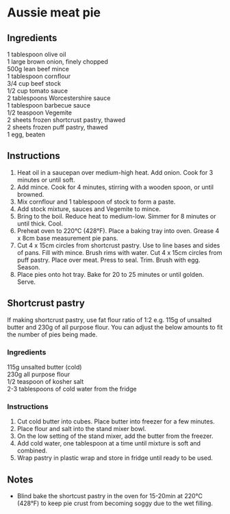 # Aussie meat pie

## Ingredients
1 tablespoon olive oil  
1 large brown onion, finely chopped  
500g lean beef mince  
1 tablespoon cornflour  
3/4 cup beef stock  
1/2 cup tomato sauce  
2 tablespoons Worcestershire sauce  
1 tablespoon barbecue sauce  
1/2 teaspoon Vegemite  
2 sheets frozen shortcrust pastry, thawed  
2 sheets frozen puff pastry, thawed  
1 egg, beaten  

## Instructions
1. Heat oil in a saucepan over medium-high heat. Add onion. Cook for 3 minutes or until soft. 
1. Add mince. Cook for 4 minutes, stirring with a wooden spoon, or until browned.
1. Mix cornflour and 1 tablespoon of stock to form a paste. 
1. Add stock mixture, sauces and Vegemite to mince. 
1. Bring to the boil. Reduce heat to medium-low. Simmer for 8 minutes or until thick. Cool.
1. Preheat oven to 220°C (428°F). Place a baking tray into oven. Grease 4 x 8cm base measurement pie pans.
1. Cut 4 x 15cm circles from shortcrust pastry. Use to line bases and sides of pans. Fill with mince. Brush rims with water. Cut 4 x 15cm circles from puff pastry. Place over meat. Press to seal. Trim. Brush with egg. Season.
1. Place pies onto hot tray. Bake for 20 to 25 minutes or until golden. Serve.

## Shortcrust pastry
If making shortcrust pastry, use fat flour ratio of 1:2 e.g. 115g of unsalted butter and 230g of all purpose flour. You can adjust the below amounts to fit the number of pies being made.
 
### Ingredients
115g unsalted butter (cold)  
230g all purpose flour  
1/2 teaspoon of kosher salt  
2-3 tablespoons of cold water from the fridge  

### Instructions
1. Cut cold butter into cubes. Place butter into freezer for a few minutes.
1. Place flour and salt into the stand mixer bowl.
1. On the low setting of the stand mixer, add the butter from the freezer.
1. Add cold water, one tablespoon at a time until mixture is soft and combined.
1. Wrap pastry in plastic wrap and store in fridge until ready to be used.

## Notes
* Blind bake the shortcust pastry in the oven for 15-20min at 220°C (428°F) to keep pie crust from becoming soggy due to the wet filling.
